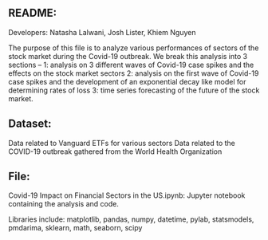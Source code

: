 ## README:
Developers: Natasha Lalwani, Josh Lister, Khiem Nguyen

The purpose of this file is to analyze various performances of sectors of the stock market during the Covid-19 outbreak. We break this analysis into 3 sections – 
1: analysis on 3 different waves of Covid-19 case spikes and the effects on the stock market sectors 
2: analysis on the first wave of Covid-19 case spikes and the development of an exponential decay like model for determining rates of loss 
3: time series forecasting of the future of the stock market.

## Dataset:
Data related to Vanguard ETFs for various sectors
Data related to the COVID-19 outbreak gathered from the World Health Organization

## File:
Covid-19 Impact on Financial Sectors in the US.ipynb: Jupyter notebook containing the analysis and code. 

Libraries include: matplotlib, pandas, numpy, datetime, pylab, statsmodels, pmdarima, sklearn, math, seaborn, scipy



